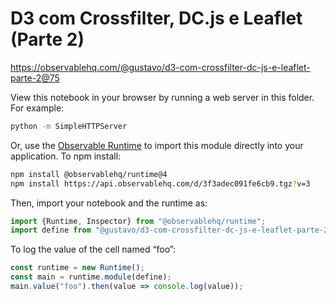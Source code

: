 # D3 com Crossfilter, DC.js e Leaflet (Parte 2)

https://observablehq.com/@gustavo/d3-com-crossfilter-dc-js-e-leaflet-parte-2@75

View this notebook in your browser by running a web server in this folder. For
example:

~~~sh
python -m SimpleHTTPServer
~~~

Or, use the [Observable Runtime](https://github.com/observablehq/runtime) to
import this module directly into your application. To npm install:

~~~sh
npm install @observablehq/runtime@4
npm install https://api.observablehq.com/d/3f3adec091fe6cb9.tgz?v=3
~~~

Then, import your notebook and the runtime as:

~~~js
import {Runtime, Inspector} from "@observablehq/runtime";
import define from "@gustavo/d3-com-crossfilter-dc-js-e-leaflet-parte-2";
~~~

To log the value of the cell named “foo”:

~~~js
const runtime = new Runtime();
const main = runtime.module(define);
main.value("foo").then(value => console.log(value));
~~~
